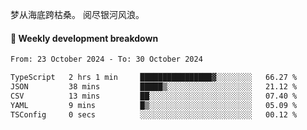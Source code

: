 梦从海底跨枯桑。
阅尽银河风浪。


#### 📝 Weekly development breakdown

<!--START_SECTION:waka-->

```txt
From: 23 October 2024 - To: 30 October 2024

TypeScript   2 hrs 1 min     ████████████████▓░░░░░░░░   66.27 %
JSON         38 mins         █████▒░░░░░░░░░░░░░░░░░░░   21.12 %
CSV          13 mins         ██░░░░░░░░░░░░░░░░░░░░░░░   07.40 %
YAML         9 mins          █▒░░░░░░░░░░░░░░░░░░░░░░░   05.09 %
TSConfig     0 secs          ░░░░░░░░░░░░░░░░░░░░░░░░░   00.12 %
```

<!--END_SECTION:waka-->



